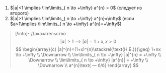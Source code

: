 1. $|a|<1 \implies \lim\limits_{ n \to +\infty} a^{n} = 0$ (следует из второго)
2. $|a|>1 \implies \lim\limits_{ n \to +\infty} a^{n}=\infty$ (если $a>1\implies \lim\limits_{ n \to +\infty} a^{n}=+\infty$)
>[!info]- Доказательство
> $$
> |a|>1\implies|a|=1+x, x>0
> $$
> $$
> \begin{array}{c}
> |a|^{n}=(1+x)^{n}\stackrel{\text{Н.Б.}}{\geq} 1+nx \to +\infty \\
> \Downarrow \\
> \lim\limits_{ n \to +\infty} |a|^{n} = +\infty
> \\ \Downarrow \\
> \lim\limits_{ n \to +\infty} |a^{n}| = +\infty
> \\ \Downarrow \\
> a^{n}\text{ — б/б}
> \end{array}
> $$
